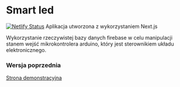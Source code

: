 # Smart led
[![Netlify Status](https://api.netlify.com/api/v1/badges/cd3201fb-1e39-4955-ae97-1cf859809c2c/deploy-status)](https://app.netlify.com/sites/smart-light/deploys)
Aplikacja utworzona z wykorzystaniem Next.js

Wykorzystanie rzeczywistej bazy danych firebase w celu manipulacji stanem wejść mikrokontrolera arduino, który jest sterownikiem układu elektronicznego.

### Wersja poprzednia
[Strona demonstracyjna](https://smart-light.netlify.app/)
